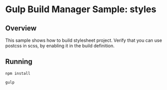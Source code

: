 # Gulp Build Manager Sample: styles

## Overview
This sample shows how to build stylesheet project.
Verify that you can use postcss in scss, by enabling it in the build definition.

 
## Running
```
npm install

gulp
```
